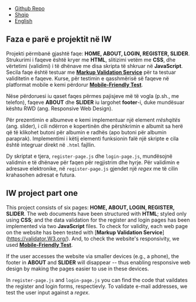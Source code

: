 * [Github Repo](https://github.com/bleart-nuredini/iw/)
* [Shqip](#faza-e-parë-e-projektit-në-iw)
* [English](#iw-project-part-one)

## Faza e parë e projektit në IW
Projekti përmbanë gjashtë faqe: **HOME, ABOUT, LOGIN, REGISTER, SLIDER**. Strukurimi
i faqeve është kryer me **HTML**, slitizimi vetëm me **CSS**, dhe vërtetimi (validimi) i të
dhënave me disa skripta të shkruar në **JavaScript**. Secila faqe është testuar me [**Markup 
Validation Service**](https://validator.W3.org/) për ta testuar validitetin e faqeve. Kurse, 
për testimin e qasshmërisë së faqeve në platformat mobile e kemi përdorur 
[**Mobile-Friendly Test**](https://search.google.com/test/mobile-friendly).

Nëse përdoruesi iu qaset faqes përmes pajisjeve më të vogla (p.sh., me telefon), faqeve
**ABOUT** dhe **SLIDER** iu largohet **footer**-i, duke mundësuar kështu RWD (ang. Responsive Web Design).

Për prezentimin e albumeve e kemi implementuar një element _rrëshqitës_ (ang. slider), i
cili ndërron e kopertinën dhe përshkrimin e albumit sa herë që të klikohet butoni për albumin
e radhës (apo butoni për albumin paraprak). Implementimi i këtij elementi funksionin
falë një skripte e cila është integruar direkt në `.html` fajllin.

Dy skriptat e tjera, `register-page.js` dhe `login-page.js`, mundësojnë validmin e të
dhënave për faqen për regjistrim dhe hyrje. Për validimin e
adresave elektronike, në `register-page.js` gjendet një _regex_ me të cilin krahasohen
adresat e futura. 

## IW project part one
This project consists of six pages: **HOME, ABOUT, LOGIN, REGISTER, SLIDER**. The web documents 
have been structured with **HTML**; styled only using **CSS**; and the data validation for the 
register and login pages has been implemented via two **JavaScript** files. To check for validity, 
each web page on the website has been tested with [**Markup Validation Service**] 
(https://validator.W3.org/). And, to check the website's responsivity, we used
[**Mobile-Friendly Test**](https://search.google.com/test/mobile-friendly).

If the user accesses the website via smaller devices (e.g., a phone), the footer in **ABOUT** and **SLIDER** will 
disappear -- thus enabling responsive web design by making the pages easier to use in these devices.

In `register-page.js` and `login-page.js` you can find the code that vaildates the register and login forms,
respectievly. To validate e-mail addresses, we test the user input against a _regex_.
